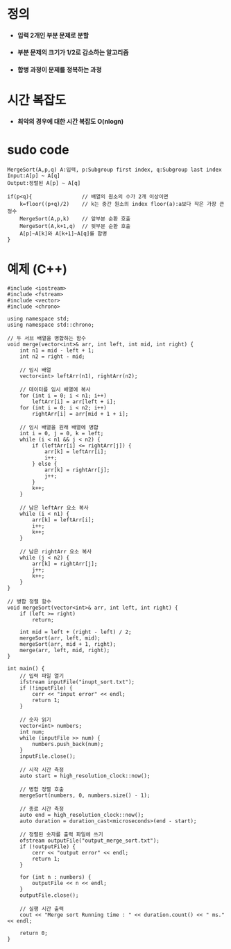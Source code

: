 # 정의
- #### 입력 2개인 부분 문제로 분할
- #### 부분 문제의 크기가 1/2로 감소하는 알고리즘
- #### 합병 과정이 문제를 정복하는 과정

# 시간 복잡도
- #### 최악의 경우에 대한 시간 복잡도 O(nlogn)

# sudo code
    MergeSort(A,p,q) A:입력, p:Subgroup first index, q:Subgroup last index
    Input:A[p] ~ A[q]
    Output:정렬된 A[p] ~ A[q]

    if(p<q){                // 배열의 원소의 수가 2개 이상이면
        k=floor((p+q)/2)    // k는 중간 원소의 index floor(a):a보다 작은 가장 큰 정수
        MergeSort(A,p,k)    // 앞부분 순환 호출
        MergeSort(A,k+1,q)  // 뒷부분 순환 호출
        A[p]~A[k]와 A[k+1]~A[q]를 합병
    } 

# 예제 (C++)
```
#include <iostream>
#include <fstream>
#include <vector>
#include <chrono>

using namespace std;
using namespace std::chrono;

// 두 서브 배열을 병합하는 함수
void merge(vector<int>& arr, int left, int mid, int right) {
    int n1 = mid - left + 1;
    int n2 = right - mid;

    // 임시 배열
    vector<int> leftArr(n1), rightArr(n2);

    // 데이터를 임시 배열에 복사
    for (int i = 0; i < n1; i++)
        leftArr[i] = arr[left + i];
    for (int i = 0; i < n2; i++)
        rightArr[i] = arr[mid + 1 + i];

    // 임시 배열을 원래 배열에 병합
    int i = 0, j = 0, k = left;
    while (i < n1 && j < n2) {
        if (leftArr[i] <= rightArr[j]) {
            arr[k] = leftArr[i];
            i++;
        } else {
            arr[k] = rightArr[j];
            j++;
        }
        k++;
    }

    // 남은 leftArr 요소 복사
    while (i < n1) {
        arr[k] = leftArr[i];
        i++;
        k++;
    }

    // 남은 rightArr 요소 복사
    while (j < n2) {
        arr[k] = rightArr[j];
        j++;
        k++;
    }
}

// 병합 정렬 함수
void mergeSort(vector<int>& arr, int left, int right) {
    if (left >= right)
        return;

    int mid = left + (right - left) / 2;
    mergeSort(arr, left, mid);
    mergeSort(arr, mid + 1, right);
    merge(arr, left, mid, right);
}

int main() {
    // 입력 파일 열기
    ifstream inputFile("inupt_sort.txt");
    if (!inputFile) {
        cerr << "input error" << endl;
        return 1;
    }

    // 숫자 읽기
    vector<int> numbers;
    int num;
    while (inputFile >> num) {
        numbers.push_back(num);
    }
    inputFile.close();

    // 시작 시간 측정
    auto start = high_resolution_clock::now();

    // 병합 정렬 호출
    mergeSort(numbers, 0, numbers.size() - 1);

    // 종료 시간 측정
    auto end = high_resolution_clock::now();
    auto duration = duration_cast<microseconds>(end - start);

    // 정렬된 숫자를 출력 파일에 쓰기
    ofstream outputFile("output_merge_sort.txt");
    if (!outputFile) {
        cerr << "output error" << endl;
        return 1;
    }

    for (int n : numbers) {
        outputFile << n << endl;
    }
    outputFile.close();

    // 실행 시간 출력
    cout << "Merge sort Running time : " << duration.count() << " ms." << endl;

    return 0;
}
```
